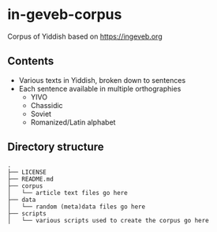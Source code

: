 # in-geveb-corpus

Corpus of Yiddish based on https://ingeveb.org


## Contents
- Various texts in Yiddish, broken down to sentences
- Each sentence available in multiple orthographies
    - YIVO
    - Chassidic
    - Soviet
    - Romanized/Latin alphabet

## Directory structure 

```
.
├── LICENSE
├── README.md
├── corpus
│   └── article text files go here
├── data
│   └── random (meta)data files go here
├── scripts
│   └── various scripts used to create the corpus go here
```
